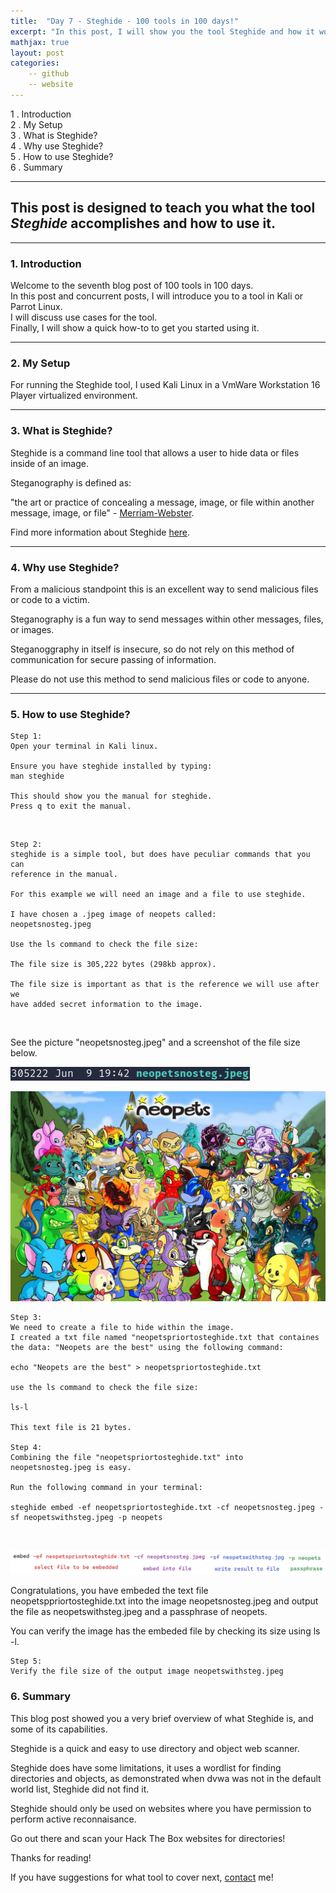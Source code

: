 ```yaml
---
title:  "Day 7 - Steghide - 100 tools in 100 days!"
excerpt: "In this post, I will show you the tool Steghide and how it works."
mathjax: true
layout: post
categories:
    -- github
    -- website
---
```


1 . Introduction
<br>
2 . My Setup
<br>
3 . What is Steghide?
<br>
4 . Why use Steghide?
<br>
5 . How to use Steghide?
<br>
6 . Summary

---

## This post is designed to teach you what the tool *Steghide* accomplishes and how to use it.

---

### 1. **Introduction**

Welcome to the seventh blog post of 100 tools in 100 days.<br> 
In this post and concurrent posts, I will introduce you to a tool in Kali or Parrot Linux. <br>
I will discuss use cases for the tool.<br> 
Finally, I will show a quick how-to to get you started using it. 

---

### 2. **My Setup**

For running the Steghide tool, I used Kali Linux in a VmWare Workstation 16 Player virtualized environment.

---

### 3. **What is Steghide?**

Steghide is a command line tool that allows a user to hide data or files inside of an image. 

Steganography is defined as:

"the art or practice of concealing a message, image, or file within another message, image, or file" - [Merriam-Webster](https://www.merriam-webster.com/dictionary/steganography).

Find more information about Steghide [here](http://steghide.sourceforge.net/).

---

### 4. **Why use Steghide?**

From a malicious standpoint this is an excellent way to send malicious files or code to a victim.

Steganography is a fun way to send messages within other messages, files, or images.

Steganoggraphy in itself is insecure, so do not rely on this method of communication for secure passing of information. 

Please do not use this method to send malicious files or code to anyone. 

---

### 5. **How to use Steghide?**

    Step 1: 
    Open your terminal in Kali linux.

    Ensure you have steghide installed by typing:
    man steghide

    This should show you the manual for steghide.
    Press q to exit the manual.

<br>

    Step 2:
    steghide is a simple tool, but does have peculiar commands that you can 
    reference in the manual.

    For this example we will need an image and a file to use steghide.

    I have chosen a .jpeg image of neopets called:
    neopetsnosteg.jpeg

    Use the ls command to check the file size:

    The file size is 305,222 bytes (298kb approx).

    The file size is important as that is the reference we will use after we 
    have added secret information to the image. 

<br>

See the picture "neopetsnosteg.jpeg" and a screenshot of the file size below.

![](https://raw.githubusercontent.com/matthewomccorkle/matthewomccorkle.github.io/master/_posts/assets/100%20tools/steghide/steghide1.PNG)

![](https://raw.githubusercontent.com/matthewomccorkle/matthewomccorkle.github.io/master/_posts/assets/100%20tools/steghide/neopetsnosteg.jpeg)

    Step 3:
    We need to create a file to hide within the image. 
    I created a txt file named "neopetspriortosteghide.txt that containes the data: "Neopets are the best" using the following command:

    echo "Neopets are the best" > neopetspriortosteghide.txt

    use the ls command to check the file size:

    ls-l

    This text file is 21 bytes.

    Step 4:
    Combining the file "neopetspriortosteghide.txt" into neopetsnosteg.jpeg is easy.

    Run the following command in your terminal:

    steghide embed -ef neopetspriortosteghide.txt -cf neopetsnosteg.jpeg -sf neopetswithsteg.jpeg -p neopets

<br>

![](https://raw.githubusercontent.com/matthewomccorkle/matthewomccorkle.github.io/master/_posts/assets/100%20tools/steghide/steghide5.PNG)

Congratulations, you have embeded the text file neopetsppriortosteghide.txt into the image neopetsnosteg.jpeg and output  the file as neopetswithsteg.jpeg and a passphrase of neopets.

You can verify the image has the embeded file by checking its size using ls -l.

    Step 5:
    Verify the file size of the output image neopetswithsteg.jpeg


### 6. **Summary**

This blog post showed you a very brief overview of what Steghide is, and some of its capabilities.

Steghide is a quick and easy to use directory and object web scanner. 

Steghide does have some limitations, it uses a wordlist for finding directories and objects, as demonstrated when dvwa was not in the default world list, Steghide did not find it. 

Steghide should only be used on websites where you have permission to perform active reconnaisance. 

Go out there and scan your Hack The Box websites for directories!

Thanks for reading!<br>

If you have suggestions for what tool to cover next, [contact](mailto:matthew.o.mccorkle@gmail.com) me!